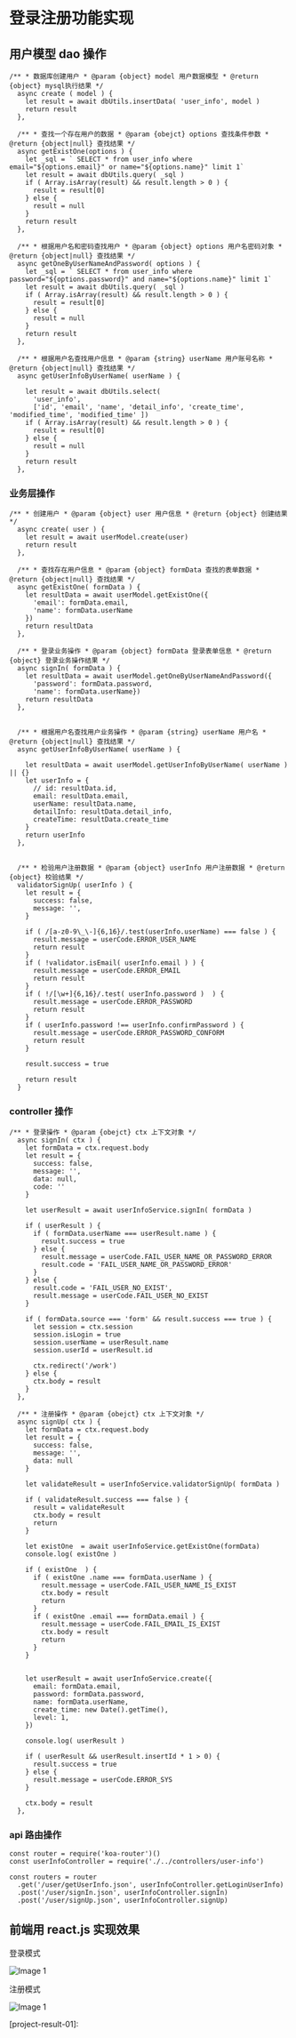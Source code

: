 # 登录注册功能实现

## 用户模型 dao 操作

    /** * 数据库创建用户 * @param {object} model 用户数据模型 * @return {object} mysql执行结果 */
      async create ( model ) {
        let result = await dbUtils.insertData( 'user_info', model )
        return result
      },

      /** * 查找一个存在用户的数据 * @param {obejct} options 查找条件参数 * @return {object|null} 查找结果 */
      async getExistOne(options ) {
        let _sql = ` SELECT * from user_info where email="${options.email}" or name="${options.name}" limit 1`
        let result = await dbUtils.query( _sql )
        if ( Array.isArray(result) && result.length > 0 ) {
          result = result[0]
        } else {
          result = null
        }
        return result
      },

      /** * 根据用户名和密码查找用户 * @param {object} options 用户名密码对象 * @return {object|null} 查找结果 */
      async getOneByUserNameAndPassword( options ) {
        let _sql = ` SELECT * from user_info where password="${options.password}" and name="${options.name}" limit 1`
        let result = await dbUtils.query( _sql )
        if ( Array.isArray(result) && result.length > 0 ) {
          result = result[0]
        } else {
          result = null
        }
        return result
      },

      /** * 根据用户名查找用户信息 * @param {string} userName 用户账号名称 * @return {object|null} 查找结果 */
      async getUserInfoByUserName( userName ) {

        let result = await dbUtils.select(
          'user_info',
          ['id', 'email', 'name', 'detail_info', 'create_time', 'modified_time', 'modified_time' ])
        if ( Array.isArray(result) && result.length > 0 ) {
          result = result[0]
        } else {
          result = null
        }
        return result
      },

### 业务层操作

    /** * 创建用户 * @param {object} user 用户信息 * @return {object} 创建结果 */
      async create( user ) {
        let result = await userModel.create(user)
        return result
      },

      /** * 查找存在用户信息 * @param {object} formData 查找的表单数据 * @return {object|null} 查找结果 */
      async getExistOne( formData ) {
        let resultData = await userModel.getExistOne({
          'email': formData.email,
          'name': formData.userName
        })
        return resultData
      },

      /** * 登录业务操作 * @param {object} formData 登录表单信息 * @return {object} 登录业务操作结果 */
      async signIn( formData ) {
        let resultData = await userModel.getOneByUserNameAndPassword({
          'password': formData.password,
          'name': formData.userName})
        return resultData
      },


      /** * 根据用户名查找用户业务操作 * @param {string} userName 用户名 * @return {object|null} 查找结果 */
      async getUserInfoByUserName( userName ) {

        let resultData = await userModel.getUserInfoByUserName( userName ) || {}
        let userInfo = {
          // id: resultData.id,
          email: resultData.email,
          userName: resultData.name,
          detailInfo: resultData.detail_info,
          createTime: resultData.create_time
        }
        return userInfo
      },


      /** * 检验用户注册数据 * @param {object} userInfo 用户注册数据 * @return {object} 校验结果 */
      validatorSignUp( userInfo ) {
        let result = {
          success: false,
          message: '',
        }

        if ( /[a-z0-9\_\-]{6,16}/.test(userInfo.userName) === false ) {
          result.message = userCode.ERROR_USER_NAME
          return result
        }
        if ( !validator.isEmail( userInfo.email ) ) {
          result.message = userCode.ERROR_EMAIL
          return result
        }
        if ( !/[\w+]{6,16}/.test( userInfo.password )  ) {
          result.message = userCode.ERROR_PASSWORD
          return result
        }
        if ( userInfo.password !== userInfo.confirmPassword ) {
          result.message = userCode.ERROR_PASSWORD_CONFORM
          return result
        }

        result.success = true

        return result
      }

### controller 操作

    /** * 登录操作 * @param {obejct} ctx 上下文对象 */
      async signIn( ctx ) {
        let formData = ctx.request.body
        let result = {
          success: false,
          message: '',
          data: null,
          code: ''
        }

        let userResult = await userInfoService.signIn( formData )

        if ( userResult ) {
          if ( formData.userName === userResult.name ) {
            result.success = true
          } else {
            result.message = userCode.FAIL_USER_NAME_OR_PASSWORD_ERROR
            result.code = 'FAIL_USER_NAME_OR_PASSWORD_ERROR'
          }
        } else {
          result.code = 'FAIL_USER_NO_EXIST',
          result.message = userCode.FAIL_USER_NO_EXIST
        }

        if ( formData.source === 'form' && result.success === true ) {
          let session = ctx.session
          session.isLogin = true
          session.userName = userResult.name
          session.userId = userResult.id

          ctx.redirect('/work')
        } else {
          ctx.body = result
        }
      },

      /** * 注册操作 * @param {obejct} ctx 上下文对象 */
      async signUp( ctx ) {
        let formData = ctx.request.body
        let result = {
          success: false,
          message: '',
          data: null
        }

        let validateResult = userInfoService.validatorSignUp( formData )

        if ( validateResult.success === false ) {
          result = validateResult
          ctx.body = result
          return
        }

        let existOne  = await userInfoService.getExistOne(formData)
        console.log( existOne )

        if ( existOne  ) {
          if ( existOne .name === formData.userName ) {
            result.message = userCode.FAIL_USER_NAME_IS_EXIST
            ctx.body = result
            return
          }
          if ( existOne .email === formData.email ) {
            result.message = userCode.FAIL_EMAIL_IS_EXIST
            ctx.body = result
            return
          }
        }


        let userResult = await userInfoService.create({
          email: formData.email,
          password: formData.password,
          name: formData.userName,
          create_time: new Date().getTime(),
          level: 1,
        })

        console.log( userResult )

        if ( userResult && userResult.insertId * 1 > 0) {
          result.success = true
        } else {
          result.message = userCode.ERROR_SYS
        }

        ctx.body = result
      },

### api 路由操作

    const router = require('koa-router')()
    const userInfoController = require('./../controllers/user-info')

    const routers = router
      .get('/user/getUserInfo.json', userInfoController.getLoginUserInfo)
      .post('/user/signIn.json', userInfoController.signIn)
      .post('/user/signUp.json', userInfoController.signUp)

## 前端用 react.js 实现效果

登录模式

![Image 1](_media/eb9b1085972f448f8b3b717c4f2308d3.png)

注册模式

![Image 1](_media/8221990315cb4ac0995c2898a5907ee9.png)

[project-result-01]:
